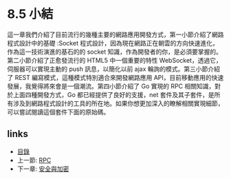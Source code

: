 # 8.5 小結
這一章我們介紹了目前流行的幾種主要的網路應用開發方式，第一小節介紹了網路程式設計中的基礎 :Socket 程式設計，因為現在網路正在朝雲的方向快速進化，作為這一技術演進的基石的的 socket 知識，作為開發者的你，是必須要掌握的。第二小節介紹了正愈發流行的 HTML5 中一個重要的特性 WebSocket，透過它，伺服器可以實現主動的 push 訊息，以簡化以前 ajax 輪詢的模式。第三小節介紹了 REST 編寫模式，這種模式特別適合來開發網路應用 API，目前移動應用的快速發展，我覺得將來會是一個潮流。第四小節介紹了 Go 實現的 RPC 相關知識，對於上面四種開發方式，Go 都已經提供了良好的支援，net 套件及其子套件，是所有涉及到網路程式設計的工具的所在地。如果你想更加深入的瞭解相關實現細節，可以嘗試閱讀這個套件下面的原始碼。
## links
   * [目錄](<preface.md>)
   * 上一節: [RPC](<08.4.md>)
   * 下一章: [安全與加密](<09.0.md>)
